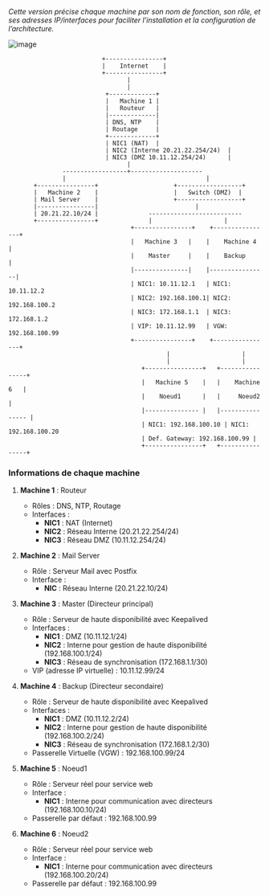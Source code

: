 *Cette version précise chaque machine par son nom de fonction, son rôle, et ses adresses IP/interfaces pour faciliter l’installation et la configuration de l’architecture.*

![image](https://github.com/user-attachments/assets/14b14be9-42a1-4e64-8366-5a003e854a5d)


```
                          +----------------+
                          |    Internet    |
                          +----------------+
                                 |
                                 |
                           +-------------+
                           |   Machine 1 |
                           |   Routeur   |
                           |-------------|
                           | DNS, NTP    |
                           | Routage     |
                           +-------------+
                           | NIC1 (NAT)  |
                           | NIC2 (Interne 20.21.22.254/24)  |
                           | NIC3 (DMZ 10.11.12.254/24)      |
                                 |
               ------------------+--------------------
               |                                       |
       +----------------+                     +------------------+
       |   Machine 2    |                     |   Switch (DMZ)  |
       | Mail Server    |                     +------------------+
       |----------------|                           |
       | 20.21.22.10/24 |              --------------------------
       +----------------+              |                    |
                                  +----------------+    +----------------+
                                  |   Machine 3   |    |    Machine 4   |
                                  |    Master     |    |    Backup      |
                                  |---------------|    |----------------|
                                  | NIC1: 10.11.12.1   | NIC1: 10.11.12.2
                                  | NIC2: 192.168.100.1| NIC2: 192.168.100.2
                                  | NIC3: 172.168.1.1  | NIC3: 172.168.1.2
                                  | VIP: 10.11.12.99   | VGW: 192.168.100.99
                                  +----------------+    +----------------+
                                            |                    |
                                            |                    |
                                     +----------------+   +----------------+
                                     |   Machine 5    |   |    Machine 6   |
                                     |    Noeud1      |   |     Noeud2     |
                                     |--------------- |   |---------------- |
                                     | NIC1: 192.168.100.10 | NIC1: 192.168.100.20
                                     | Def. Gateway: 192.168.100.99 |
                                     +----------------+   +----------------+
```

### Informations de chaque machine

1. **Machine 1** : Routeur
   - Rôles : DNS, NTP, Routage
   - Interfaces :
     - **NIC1** : NAT (Internet)
     - **NIC2** : Réseau Interne (20.21.22.254/24)
     - **NIC3** : Réseau DMZ (10.11.12.254/24)

2. **Machine 2** : Mail Server
   - Rôle : Serveur Mail avec Postfix
   - Interface :
     - **NIC** : Réseau Interne (20.21.22.10/24)

3. **Machine 3** : Master (Directeur principal)
   - Rôle : Serveur de haute disponibilité avec Keepalived
   - Interfaces :
     - **NIC1** : DMZ (10.11.12.1/24)
     - **NIC2** : Interne pour gestion de haute disponibilité (192.168.100.1/24)
     - **NIC3** : Réseau de synchronisation (172.168.1.1/30)
   - VIP (adresse IP virtuelle) : 10.11.12.99/24

4. **Machine 4** : Backup (Directeur secondaire)
   - Rôle : Serveur de haute disponibilité avec Keepalived
   - Interfaces :
     - **NIC1** : DMZ (10.11.12.2/24)
     - **NIC2** : Interne pour gestion de haute disponibilité (192.168.100.2/24)
     - **NIC3** : Réseau de synchronisation (172.168.1.2/30)
   - Passerelle Virtuelle (VGW) : 192.168.100.99/24

5. **Machine 5** : Noeud1
   - Rôle : Serveur réel pour service web
   - Interface :
     - **NIC1** : Interne pour communication avec directeurs (192.168.100.10/24)
   - Passerelle par défaut : 192.168.100.99

6. **Machine 6** : Noeud2
   - Rôle : Serveur réel pour service web
   - Interface :
     - **NIC1** : Interne pour communication avec directeurs (192.168.100.20/24)
   - Passerelle par défaut : 192.168.100.99

